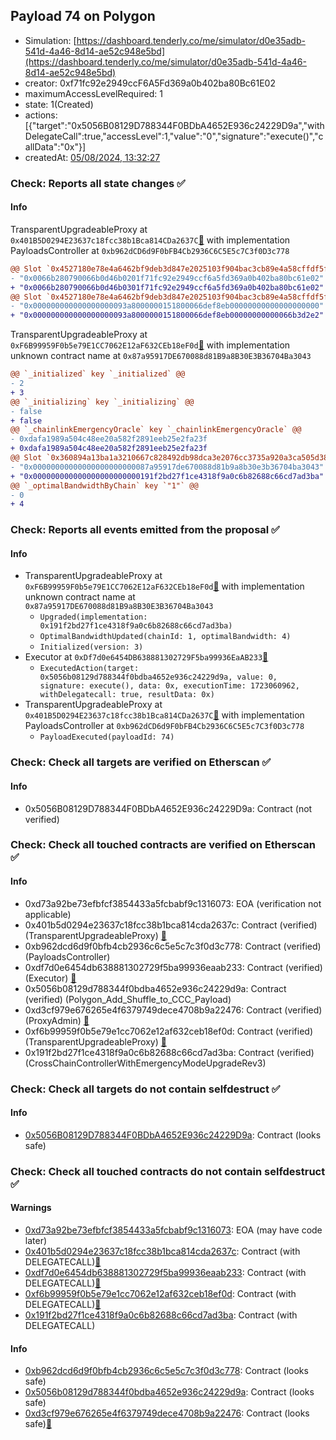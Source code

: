 ## Payload 74 on Polygon

- Simulation: [https://dashboard.tenderly.co/me/simulator/d0e35adb-541d-4a46-8d14-ae52c948e5bd](https://dashboard.tenderly.co/me/simulator/d0e35adb-541d-4a46-8d14-ae52c948e5bd)
- creator: 0xf71fc92e2949ccF6A5Fd369a0b402ba80Bc61E02
- maximumAccessLevelRequired: 1
- state: 1(Created)
- actions: [{"target":"0x5056B08129D788344F0BDbA4652E936c24229D9a","withDelegateCall":true,"accessLevel":1,"value":"0","signature":"execute()","callData":"0x"}]
- createdAt: [05/08/2024, 13:32:27](https://polygonscan.com/tx/0xe5e9872cb63e8fb9829814bb96ee79b06a4aa7ffee1b59d72eae63fbb58b4718)

### Check: Reports all state changes :white_check_mark:

#### Info


TransparentUpgradeableProxy at `0x401B5D0294E23637c18fcc38b1Bca814CDa2637C`[:ghost:](https://github.com/bgd-labs/aave-address-book "GovernanceV3Polygon.PAYLOADS_CONTROLLER") with implementation PayloadsController at `0xb962dCD6d9F0bFB4Cb2936C6C5E5c7C3f0D3c778`
```diff
@@ Slot `0x4527180e78e4a6462bf9deb3d847e2025103f904bac3cb89e4a58cffdf5fa004` @@
- "0x0066b280790066b0d46b0201f71fc92e2949ccf6a5fd369a0b402ba80bc61e02"
+ "0x0066b280790066b0d46b0301f71fc92e2949ccf6a5fd369a0b402ba80bc61e02"
@@ Slot `0x4527180e78e4a6462bf9deb3d847e2025103f904bac3cb89e4a58cffdf5fa005` @@
- "0x000000000000000000093a8000000151800066def8eb00000000000000000000"
+ "0x000000000000000000093a8000000151800066def8eb00000000000066b3d2e2"
```

TransparentUpgradeableProxy at `0xF6B99959F0b5e79E1CC7062E12aF632CEb18eF0d`[:ghost:](https://github.com/bgd-labs/aave-address-book "GovernanceV3Polygon.CROSS_CHAIN_CONTROLLER") with implementation unknown contract name at `0x87a95917DE670088d81B9a8B30E3B36704Ba3043`
```diff
@@ `_initialized` key `_initialized` @@
- 2
+ 3
@@ `_initializing` key `_initializing` @@
- false
+ false
@@ `_chainlinkEmergencyOracle` key `_chainlinkEmergencyOracle` @@
- 0xdafa1989a504c48ee20a582f2891eeb25e2fa23f
+ 0xdafa1989a504c48ee20a582f2891eeb25e2fa23f
@@ Slot `0x360894a13ba1a3210667c828492db98dca3e2076cc3735a920a3ca505d382bbc` @@
- "0x00000000000000000000000087a95917de670088d81b9a8b30e3b36704ba3043"
+ "0x000000000000000000000000191f2bd27f1ce4318f9a0c6b82688c66cd7ad3ba"
@@ `_optimalBandwidthByChain` key `"1"` @@
- 0
+ 4
```


### Check: Reports all events emitted from the proposal :white_check_mark:

#### Info

- TransparentUpgradeableProxy at `0xF6B99959F0b5e79E1CC7062E12aF632CEb18eF0d`[:ghost:](https://github.com/bgd-labs/aave-address-book "GovernanceV3Polygon.CROSS_CHAIN_CONTROLLER") with implementation unknown contract name at `0x87a95917DE670088d81B9a8B30E3B36704Ba3043`
  - `Upgraded(implementation: 0x191f2bd27f1ce4318f9a0c6b82688c66cd7ad3ba)`
  - `OptimalBandwidthUpdated(chainId: 1, optimalBandwidth: 4)`
  - `Initialized(version: 3)`
- Executor at `0xDf7d0e6454DB638881302729F5ba99936EaAB233`[:ghost:](https://github.com/bgd-labs/aave-address-book "AaveV2Polygon.POOL_ADMIN, AaveV3Polygon.ACL_ADMIN, GovernanceV3Polygon.EXECUTOR_LVL_1")
  - `ExecutedAction(target: 0x5056b08129d788344f0bdba4652e936c24229d9a, value: 0, signature: execute(), data: 0x, executionTime: 1723060962, withDelegatecall: true, resultData: 0x)`
- TransparentUpgradeableProxy at `0x401B5D0294E23637c18fcc38b1Bca814CDa2637C`[:ghost:](https://github.com/bgd-labs/aave-address-book "GovernanceV3Polygon.PAYLOADS_CONTROLLER") with implementation PayloadsController at `0xb962dCD6d9F0bFB4Cb2936C6C5E5c7C3f0D3c778`
  - `PayloadExecuted(payloadId: 74)`

### Check: Check all targets are verified on Etherscan :white_check_mark:

#### Info

- 0x5056B08129D788344F0BDbA4652E936c24229D9a: Contract (not verified) 

### Check: Check all touched contracts are verified on Etherscan :white_check_mark:

#### Info

- 0xd73a92be73efbfcf3854433a5fcbabf9c1316073: EOA (verification not applicable)
- 0x401b5d0294e23637c18fcc38b1bca814cda2637c: Contract (verified) (TransparentUpgradeableProxy) [:ghost:](https://github.com/bgd-labs/aave-address-book "GovernanceV3Polygon.PAYLOADS_CONTROLLER")
- 0xb962dcd6d9f0bfb4cb2936c6c5e5c7c3f0d3c778: Contract (verified) (PayloadsController) 
- 0xdf7d0e6454db638881302729f5ba99936eaab233: Contract (verified) (Executor) [:ghost:](https://github.com/bgd-labs/aave-address-book "AaveV2Polygon.POOL_ADMIN, AaveV3Polygon.ACL_ADMIN, GovernanceV3Polygon.EXECUTOR_LVL_1")
- 0x5056b08129d788344f0bdba4652e936c24229d9a: Contract (verified) (Polygon_Add_Shuffle_to_CCC_Payload) 
- 0xd3cf979e676265e4f6379749dece4708b9a22476: Contract (verified) (ProxyAdmin) [:ghost:](https://github.com/bgd-labs/aave-address-book "MiscPolygon.PROXY_ADMIN")
- 0xf6b99959f0b5e79e1cc7062e12af632ceb18ef0d: Contract (verified) (TransparentUpgradeableProxy) [:ghost:](https://github.com/bgd-labs/aave-address-book "GovernanceV3Polygon.CROSS_CHAIN_CONTROLLER")
- 0x191f2bd27f1ce4318f9a0c6b82688c66cd7ad3ba: Contract (verified) (CrossChainControllerWithEmergencyModeUpgradeRev3) 

### Check: Check all targets do not contain selfdestruct :white_check_mark:

#### Info

- [0x5056B08129D788344F0BDbA4652E936c24229D9a](https://polygonscan.com/address/0x5056B08129D788344F0BDbA4652E936c24229D9a): Contract (looks safe)

### Check: Check all touched contracts do not contain selfdestruct :white_check_mark:

#### Warnings

- [0xd73a92be73efbfcf3854433a5fcbabf9c1316073](https://polygonscan.com/address/0xd73a92be73efbfcf3854433a5fcbabf9c1316073): EOA (may have code later)
- [0x401b5d0294e23637c18fcc38b1bca814cda2637c](https://polygonscan.com/address/0x401b5d0294e23637c18fcc38b1bca814cda2637c): Contract (with DELEGATECALL)[:ghost:](https://github.com/bgd-labs/aave-address-book "GovernanceV3Polygon.PAYLOADS_CONTROLLER")
- [0xdf7d0e6454db638881302729f5ba99936eaab233](https://polygonscan.com/address/0xdf7d0e6454db638881302729f5ba99936eaab233): Contract (with DELEGATECALL)[:ghost:](https://github.com/bgd-labs/aave-address-book "AaveV2Polygon.POOL_ADMIN, AaveV3Polygon.ACL_ADMIN, GovernanceV3Polygon.EXECUTOR_LVL_1")
- [0xf6b99959f0b5e79e1cc7062e12af632ceb18ef0d](https://polygonscan.com/address/0xf6b99959f0b5e79e1cc7062e12af632ceb18ef0d): Contract (with DELEGATECALL)[:ghost:](https://github.com/bgd-labs/aave-address-book "GovernanceV3Polygon.CROSS_CHAIN_CONTROLLER")
- [0x191f2bd27f1ce4318f9a0c6b82688c66cd7ad3ba](https://polygonscan.com/address/0x191f2bd27f1ce4318f9a0c6b82688c66cd7ad3ba): Contract (with DELEGATECALL)

#### Info

- [0xb962dcd6d9f0bfb4cb2936c6c5e5c7c3f0d3c778](https://polygonscan.com/address/0xb962dcd6d9f0bfb4cb2936c6c5e5c7c3f0d3c778): Contract (looks safe)
- [0x5056b08129d788344f0bdba4652e936c24229d9a](https://polygonscan.com/address/0x5056b08129d788344f0bdba4652e936c24229d9a): Contract (looks safe)
- [0xd3cf979e676265e4f6379749dece4708b9a22476](https://polygonscan.com/address/0xd3cf979e676265e4f6379749dece4708b9a22476): Contract (looks safe)[:ghost:](https://github.com/bgd-labs/aave-address-book "MiscPolygon.PROXY_ADMIN")


